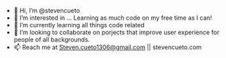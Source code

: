- 👋 Hi, I’m @stevencueto
- 👀 I’m interested in ... Learning as much code on my free time as I can!
- 🌱 I’m currently learning all things code related
- 💞️ I’m looking to collaborate on porjects that improve user experience for people of all backgrounds.
- 📫  Reach me at Steven.cueto1306@gmail.com || stevencueto.com

<!---
stevencueto/stevencueto is a ✨ special ✨ repository because its `README.md` (this file) appears on your GitHub profile.
You can click the Preview link to take a look at your changes.
--->
